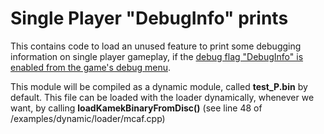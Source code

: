 # Single Player "DebugInfo" prints

This contains code to load an unused feature to print some debugging information on single player gameplay, if the [debug flag "DebugInfo" is enabled from the game's debug menu](https://tcrf.net/MiniCopter:_Adventure_Flight/Debugging_Functions).

This module will be compiled as a dynamic module, called **test_P.bin** by default. This file can be loaded with the loader dynamically, whenever we want, by calling **loadKamekBinaryFromDisc()** (see line 48 of /examples/dynamic/loader/mcaf.cpp)
